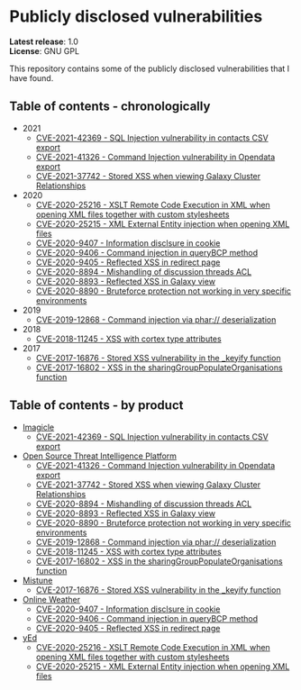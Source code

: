 # Publicly disclosed vulnerabilities

**Latest release**: 1.0<br />
**License**: GNU GPL

This repository contains some of the publicly disclosed vulnerabilities that I have found.


## Table of contents - chronologically

* 2021
    - [CVE-2021-42369 - SQL Injection vulnerability in contacts CSV export](Imagicle/CVE)
    - [CVE-2021-41326 - Command Injection vulnerability in Opendata export](MISP/CVE-2021-41326)
    - [CVE-2021-37742 - Stored XSS when viewing Galaxy Cluster Relationships](MISP/CVE-2021-37742)
* 2020
    * [CVE-2020-25216 - XSLT Remote Code Execution in XML when opening XML files together with custom stylesheets](yEd/CVE-2020-25216)
    * [CVE-2020-25215 - XML External Entity injection when opening XML files](yEd/CVE-2020-25215)
    * [CVE-2020-9407 - Information disclsure in cookie](Online_Weather/CVE-2020-9407)
    * [CVE-2020-9406 - Command injection in queryBCP method](Online_Weather/CVE-2020-9406)
    * [CVE-2020-9405 - Reflected XSS in redirect page](Online_Weather/CVE-2020-9405)
    * [CVE-2020-8894 - Mishandling of discussion threads ACL](MISP/CVE-2020-8894)  
    * [CVE-2020-8893 - Reflected XSS in Galaxy view](MISP/CVE-2020-8893)
    * [CVE-2020-8890 - Bruteforce protection not working in very specific environments](MISP/CVE-2020-8890)
* 2019
    * [CVE-2019-12868 - Command injection via phar:// deserialization](MISP/CVE-2019-12868)
* 2018
    * [CVE-2018-11245 - XSS with cortex type attributes](MISP/CVE-2018-11245)
* 2017
    * [CVE-2017-16876 - Stored XSS vulnerability in the \_keyify function](Mistune/CVE-2017-16876)
    * [CVE-2017-16802 - XSS in the sharingGroupPopulateOrganisations function](MISP/CVE-2017-16802)

## Table of contents - by product
* [Imagicle](Imagicle)
    - [CVE-2021-42369 - SQL Injection vulnerability in contacts CSV export](Imagicle/CVE)
* [Open Source Threat Intelligence Platform](MISP)
    - [CVE-2021-41326 - Command Injection vulnerability in Opendata export](MISP/CVE-2021-41326)
    - [CVE-2021-37742 - Stored XSS when viewing Galaxy Cluster Relationships](MISP/CVE-2021-37742)
    * [CVE-2020-8894 - Mishandling of discussion threads ACL](MISP/CVE-2020-8894)  
    * [CVE-2020-8893 - Reflected XSS in Galaxy view](MISP/CVE-2020-8893)
    * [CVE-2020-8890 - Bruteforce protection not working in very specific environments](MISP/CVE-2020-8890)
    * [CVE-2019-12868 - Command injection via phar:// deserialization](MISP/CVE-2019-12868)
    * [CVE-2018-11245 - XSS with cortex type attributes](MISP/CVE-2018-11245)
    * [CVE-2017-16802 - XSS in the sharingGroupPopulateOrganisations function](MISP/CVE-2017-16802)
* [Mistune](Mistune)
    * [CVE-2017-16876 - Stored XSS vulnerability in the \_keyify function](Mistune/CVE-2017-16876)
* [Online Weather](Online_Weather)
    * [CVE-2020-9407 - Information disclsure in cookie](Online_Weather/CVE-2020-9407)
    * [CVE-2020-9406 - Command injection in queryBCP method](Online_Weather/CVE-2020-9406)
    * [CVE-2020-9405 - Reflected XSS in redirect page](Online_Weather/CVE-2020-9405)
* [yEd](yEd)
    * [CVE-2020-25216 - XSLT Remote Code Execution in XML when opening XML files together with custom stylesheets](yEd/CVE-2020-25216)
    * [CVE-2020-25215 - XML External Entity injection when opening XML files](yEd/CVE-2020-25215)